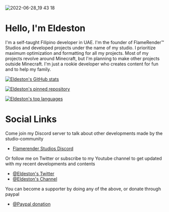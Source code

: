 ![2022-06-28_19 43 18](https://user-images.githubusercontent.com/59617287/177016630-c99ab87a-b737-4f14-b71d-11174401298c.png)

# Hello, I'm Eldeston
I'm a self-taught Filipino developer in UAE. I'm the founder of FlameRender™ Studios and developed projects under the name of my studio. I prioritize maximum optimization and formatting for all my projects. Most of my projects revolve around Minecraft, but I'm planning to make other projects outside Minecraft. I'm just a rookie developer who creates content for fun and to help my family.

[![Eldeston's GitHub stats](https://github-readme-stats.vercel.app/api?username=Eldeston&show_icons=true&theme=transparent)](https://github.com/Eldeston)

[![Eldeston's pinned repository](https://github-readme-stats.vercel.app/api/pin?username=Eldeston&repo=super-duper-vanilla&show_owner=true&theme=transparent)](https://github.com/Eldeston)

[![Eldeston's top languages](https://github-readme-stats.vercel.app/api/top-langs?username=Eldeston&layout=compact&theme=transparent)](https://github.com/Eldeston)

# Social Links
   Come join my Discord server to talk about other developments made by the studio-community
   * [Flamerender Studios Discord](https://discord.gg/UE85W5ynCg)
   
   Or follow me on Twitter or subscribe to my Youtube channel to get updated with my recent developments and contents
   * [@Eldeston's Twitter](https://twitter.com/eldeston)
   * [@Eldeston's Channel](https://www.youtube.com/channel/UCQCkkFh25ydxZwCqpBhJJlg?view_as=subscriber)

   You can become a supporter by doing any of the above, or donate through paypal
   * [@Paypal donation](https://www.paypal.com/donate?hosted_button_id=4XLQ4WE296JKW)
